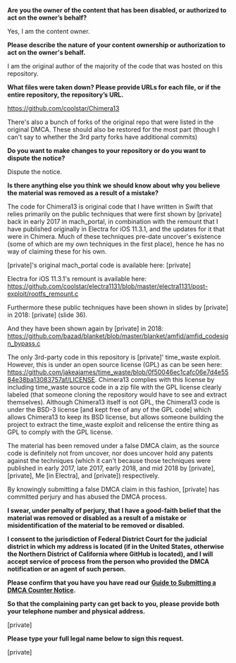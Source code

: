 **Are you the owner of the content that has been disabled, or authorized to act on the owner’s behalf?**

Yes, I am the content owner.

**Please describe the nature of your content ownership or authorization to act on the owner's behalf.**

I am the original author of the majority of the code that was hosted on this repository.

**What files were taken down? Please provide URLs for each file, or if the entire repository, the repository’s URL.**

https://github.com/coolstar/Chimera13

There's also a bunch of forks of the original repo that were listed in the original DMCA. These should also be restored for the most part (though I can't say to whether the 3rd party forks have additional commits)

**Do you want to make changes to your repository or do you want to dispute the notice?**

Dispute the notice.

**Is there anything else you think we should know about why you believe the material was removed as a result of a mistake?**

The code for Chimera13 is original code that I have written in Swift that relies primarily on the public techniques that were first shown by [private] back in early 2017 in mach_portal, in combination with the remount that I have published originally in Electra for iOS 11.3.1, and the updates for it that were in Chimera. Much of these techniques pre-date uncover's existence (some of which are my own techniques in the first place), hence he has no way of claiming these for his own.

[private]'s original mach_portal code is available here: [private]  

Electra for iOS 11.3.1's remount is available here: https://github.com/coolstar/electra1131/blob/master/electra1131/post-exploit/rootfs_remount.c

Furthermore these public techniques have been shown in slides by [private] in 2018: [private] (slide 36).

And they have been shown again by [private] in 2018: https://github.com/bazad/blanket/blob/master/blanket/amfid/amfid_codesign_bypass.c

The only 3rd-party code in this repository is [private]' time_waste exploit. However, this is under an open source license (GPL) as can be seen here: https://github.com/jakeajames/time_waste/blob/0f50046ec1cafc06e7d4e5584e38ba13083757af/LICENSE. Chimera13 complies with this license by including time_waste source code in a zip file with the GPL license clearly labeled (that someone cloning the repository would have to see and extract themselves). Although Chimera13 itself is not GPL, the Chimera13 code is under the BSD-3 license [and kept free of any of the GPL code] which allows Chimera13 to keep its BSD license, but allows someone building the project to extract the time_waste exploit and relicense the entire thing as GPL to comply with the GPL license.

The material has been removed under a false DMCA claim, as the source code is definitely not from uncover, nor does uncover hold any patents against the techniques (which it can't because those techniques were published in early 2017, late 2017, early 2018, and mid 2018 by [private], [private], Me [in Electra], and [private]) respectively.

By knowingly submitting a false DMCA claim in this fashion, [private] has committed perjury and has abused the DMCA process.

**I swear, under penalty of perjury, that I have a good-faith belief that the material was removed or disabled as a result of a mistake or misidentification of the material to be removed or disabled.**

**I consent to the jurisdiction of Federal District Court for the judicial district in which my address is located (if in the United States, otherwise the Northern District of California where GitHub is located), and I will accept service of process from the person who provided the DMCA notification or an agent of such person.**

**Please confirm that you have you have read our <a href="https://docs.github.com/articles/guide-to-submitting-a-dmca-counter-notice">Guide to Submitting a DMCA Counter Notice</a>.**

**So that the complaining party can get back to you, please provide both your telephone number and physical address.**

[private]

**Please type your full legal name below to sign this request.**

[private]
